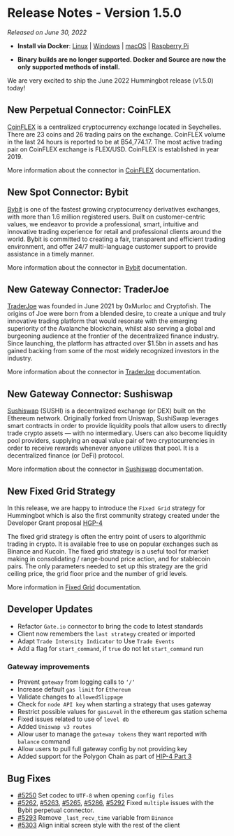 # Release Notes - Version 1.5.0

*Released on June 30, 2022*

- **Install via Docker**: [Linux](/installation/docker/#linuxubuntu) | [Windows](/installation/docker/#windows) | [macOS](/installation/docker/#macos) | [Raspberry Pi](/installation/raspberry-pi/#install-via-docker)

- **Binary builds are no longer supported. Docker and Source are now the only supported methods of install.**


We are very excited to ship the June 2022 Hummingbot release (v1.5.0) today!

## New Perpetual Connector: CoinFLEX

[CoinFLEX](https://coinflex.com/home) is a centralized cryptocurrency exchange located in Seychelles. There are 23 coins and 26 trading pairs on the exchange. CoinFLEX volume in the last 24 hours is reported to be at ₿54,774.17. The most active trading pair on CoinFLEX exchange is FLEX/USD. CoinFLEX is established in year 2019.

More information about the connector in [CoinFLEX](/exchanges/coinflex-perpetual/) documentation.

## New Spot Connector: Bybit 

[Bybit](https://www.bybit.com/) is one of the fastest growing cryptocurrency derivatives exchanges, with more than 1.6 million registered users. Built on customer-centric values, we endeavor to provide a professional, smart, intuitive and innovative trading experience for retail and professional clients around the world. Bybit is committed to creating a fair, transparent and efficient trading environment, and offer 24/7 multi-language customer support to provide assistance in a timely manner.

More information about the connector in [Bybit](exchanges/bybit/) documentation.

## New Gateway Connector: TraderJoe

[TraderJoe](https://traderjoexyz.com/) was founded in June 2021 by 0xMurloc and Cryptofish. 
The origins of Joe were born from a blended desire, to create a unique and truly innovative trading platform that would resonate with the emerging superiority of the Avalanche blockchain, whilst also serving a global and burgeoning audience at the frontier of the decentralized finance industry. Since launching, the platform has attracted over $1.5bn in assets and has gained backing from some of the most widely recognized investors in the industry.

More information about the connector in [TraderJoe](/exchanges/traderjoe/) documentation.

## New Gateway Connector: Sushiswap
[Sushiswap](https://app.sushi.com/swap) (SUSHI) is a decentralized exchange (or DEX) built on the Ethereum network. Originally forked from Uniswap, SushiSwap leverages smart contracts in order to provide liquidity pools that allow users to directly trade crypto assets — with no intermediary. Users can also become liquidity pool providers, supplying an equal value pair of two cryptocurrencies in order to receive rewards whenever anyone utilizes that pool. It is a decentralized finance (or DeFi) protocol.

More information about the connector in [Sushiswap](/exchanges/sushiswap/) documentation.

## New Fixed Grid Strategy

In this release, we are happy to introduce the `Fixed Grid` strategy for Hummingbot which is also the first community strategy created under the Developer Grant proposal [HGP-4](https://snapshot.org/#/hbot.eth/proposal/0xd0c5b54badfd631d7433da0f76795a9dc0d82fc66596d547cda2f3537f903e3f)

The fixed grid strategy is often the entry point of users to algorithmic trading in crypto. It is available free to use on popular exchanges such as Binance and Kucoin. The fixed grid strategy is a useful tool for market making in consolidating / range-bound price action, and for stablecoin pairs. The only parameters needed to set up this strategy are the grid ceiling price, the grid floor price and the number of grid levels.

More information in [Fixed Grid](/strategies/fixed_grid) documentation.


## Developer Updates

- Refactor `Gate.io` connector to bring the code to latest standards
- Client now remembers the `last strategy` created or imported
- Adapt `Trade Intensity Indicator` to Use `Trade Events`
- Add a flag for `start_command`, if `true` do not let `start_command` run	

### Gateway improvements

- Prevent `gateway` from logging calls to `‘/‘`
- Increase default `gas limit` for `Ethereum`
- Validate changes to `allowedSlippage`
- Check for `node API key` when starting a strategy that uses gateway	
- Restrict possible values for `gasLevel` in the ethereum gas station schema	
- Fixed issues related to use of `level db`	
- Added `Uniswap v3 routes`	
- Allow user to manage the `gateway tokens` they want reported with `balance` command	
- Allow users to pull full gateway config by not providing key	 
- Added support for the Polygon Chain as part of [HIP-4 Part 3](https://commonwealth.im/hummingbot-foundation/discussion/4189-hip4-dg-gateway-connectors-for-curve-and-sushi-on-ethereum-and-uniswap-v3-on-polygon-fixed-thread-and-proposal)

## Bug Fixes

- [#5250](https://github.com/hummingbot/hummingbot/issues/5250) Set codec to `UTF-8` when opening `config files` 
- [#5262](https://github.com/hummingbot/hummingbot/pull/5262), [#5263](https://github.com/hummingbot/hummingbot/pull/5263), [#5265](https://github.com/hummingbot/hummingbot/pull/5265), [#5286](https://github.com/hummingbot/hummingbot/pull/5262), [#5292](https://github.com/hummingbot/hummingbot/pull/5292) Fixed `multiple` issues with the Bybit perpetual connector.
- [#5293](https://github.com/hummingbot/hummingbot/issues/5293) Remove `_last_recv_time` variable from `Binance`
- [#5303](https://github.com/hummingbot/hummingbot/issues/5303) Align initial screen style with the rest of the client





